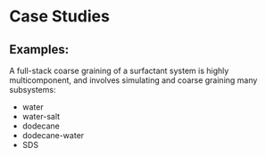 # Case Studies

## Examples:
A full-stack coarse graining of a surfactant system is highly multicomponent, and involves simulating and coarse graining many subsystems:

- water
- water-salt
- dodecane
- dodecane-water
- SDS
